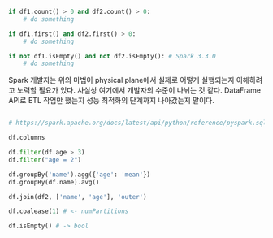 ```python
if df1.count() > 0 and df2.count() > 0:
    # do something

if df1.first() and df2.first() > 0:
    # do something

if not df1.isEmpty() and not df2.isEmpty(): # Spark 3.3.0
    # do something
```

Spark 개발자는 위의 마법이 physical plane에서 실제로 어떻게 실행되는지 이해하려고 노력할 필요가 있다. 사실상 여기에서 개발자의 수준이 나뉘는 것 같다. DataFrame API로 ETL 작업만 했는지 성능 최적화의 단계까지 나아갔는지 말이다. 


```python

# https://spark.apache.org/docs/latest/api/python/reference/pyspark.sql/dataframe.html

df.columns

df.filter(df.age > 3)
df.filter("age = 2")

df.groupBy('name').agg({'age': 'mean'})
df.groupBy(df.name).avg()

df.join(df2, ['name', 'age'], 'outer')

df.coalease(1) # <- numPartitions

df.isEmpty() # -> bool

```